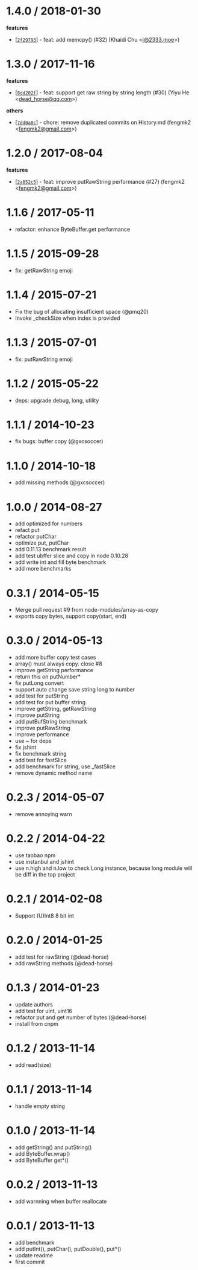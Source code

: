 
1.4.0 / 2018-01-30
==================

**features**
  * [[`2f29793`](http://github.com/node-modules/byte/commit/2f2979376256dd7deae4cc312c4dd019e1ab13ea)] - feat: add memcpy() (#32) (Khaidi Chu <<i@2333.moe>>)

1.3.0 / 2017-11-16
==================

**features**
  * [[`8dd202f`](http://github.com/node-modules/byte/commit/8dd202f06fba076169b9ff3231e65cfc21140555)] - feat: support get raw string by string length (#30) (Yiyu He <<dead_horse@qq.com>>)

**others**
  * [[`7dd0a0c`](http://github.com/node-modules/byte/commit/7dd0a0c7dda5a0c3e5bf49b3449767e69dfc43b5)] - chore: remove duplicated commits on History.md (fengmk2 <<fengmk2@gmail.com>>)

1.2.0 / 2017-08-04
==================

**features**
  * [[`2a052c5`](http://github.com/node-modules/byte/commit/2a052c55c065120a508c98e4595bc11f0c96275a)] - feat: improve putRawString performance (#27) (fengmk2 <<fengmk2@gmail.com>>)

1.1.6 / 2017-05-11
==================

  * refactor: enhance ByteBuffer.get performance

1.1.5 / 2015-09-28
==================

  * fix: getRawString emoji

1.1.4 / 2015-07-21
==================

 * Fix the bug of allocating insufficient space (@pmq20)
 * Invoke _checkSize when index is provided

1.1.3 / 2015-07-01
==================

 * fix: putRawString emoji

1.1.2 / 2015-05-22
==================

 * deps: upgrade debug, long, utility

1.1.1 / 2014-10-23
==================

 * fix bugs: buffer copy (@gxcsoccer)

1.1.0 / 2014-10-18
==================

 * add missing methods (@gxcsoccer)

1.0.0 / 2014-08-27
==================

 * add optimized for numbers
 * refact put
 * refactor putChar
 * optimize put, putChar
 * add 0.11.13 benchmark result
 * add test ubffer slice and copy in node 0.10.28
 * add write int and fill byte benchmark
 * add more benchmarks

0.3.1 / 2014-05-15
==================

  * Merge pull request #9 from node-modules/array-as-copy
  * exports copy bytes, support copy(start, end)

0.3.0 / 2014-05-13
==================

 * add more buffer copy test cases
 * array() must always copy. close #8
 * improve getString performance
 * return this on putNumber*
 * fix putLong convert
 * support auto change save string long to number
 * add test for putString
 * add test for put buffer string
 * improve getString, getRawString
 * improve putString
 * add putBufString benchmark
 * improve putRawString
 * improve performance
 * use ~ for deps
 * fix jshint
 * fix benchmark string
 * add test for fastSlice
 * add benchmark for string, use _fastSlice
 * remove dynamic method name

0.2.3 / 2014-05-07 
==================

  * remove annoying warn

0.2.2 / 2014-04-22
==================

 * use taobao npm
 * use instanbul and jshint
 * use n.high and n.low to check Long instance, because long module will be diff in the top project

0.2.1 / 2014-02-08 
==================

  * Support (U)Int8 8 bit int

0.2.0 / 2014-01-25 
==================

  * add test for rawString (@dead-horse)
  * add rawString methods (@dead-horse)

0.1.3 / 2014-01-23 
==================

  * update authors
  * add test for uint, uint16
  * refactor put and get number of bytes (@dead-horse)
  * install from cnpm

0.1.2 / 2013-11-14 
==================

  * add read(size)

0.1.1 / 2013-11-14 
==================

  * handle empty string

0.1.0 / 2013-11-14 
==================

  * add getString() and putString()
  * add ByteBuffer.wrap()
  * add ByteBuffer get*()

0.0.2 / 2013-11-13 
==================

  * add warnning when buffer reallocate

0.0.1 / 2013-11-13 
==================

  * add benchmark
  * add putInt(), putChar(), putDouble(), put*()
  * update readme
  * first commit
